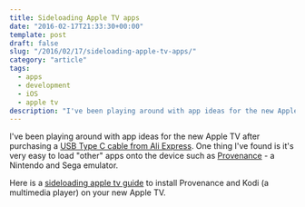 ```yaml
---
title: Sideloading Apple TV apps
date: "2016-02-17T21:33:30+00:00"
template: post
draft: false
slug: "/2016/02/17/sideloading-apple-tv-apps/"
category: "article"
tags:
  - apps
  - development
  - iOS
  - apple tv
description: "I've been playing around with app ideas for the new Apple TV after purchasing a USB Type C cable from Ali Express. One thing I've found is it's very easy to load 'other' apps onto the device such as Provenance - a Nintendo and Sega emulator."
---
```


I've been playing around with app ideas for the new Apple TV after purchasing a <a href="http://www.aliexpress.com/item/New-USB-C-Type-C-Cable-USB-3-1-USB-Data-Sync-Charging-Cable-For-Nexus/32530691700.html">USB Type C cable from Ali Express</a>. One thing I've found is it's very easy to load "other" apps onto the device such as <a href="https://github.com/jasarien/Provenance">Provenance</a> - a Nintendo and Sega emulator.

Here is a <a href="http://sideloadappletv.com">sideloading apple tv guide</a> to install Provenance and Kodi (a multimedia player) on your new Apple TV.
